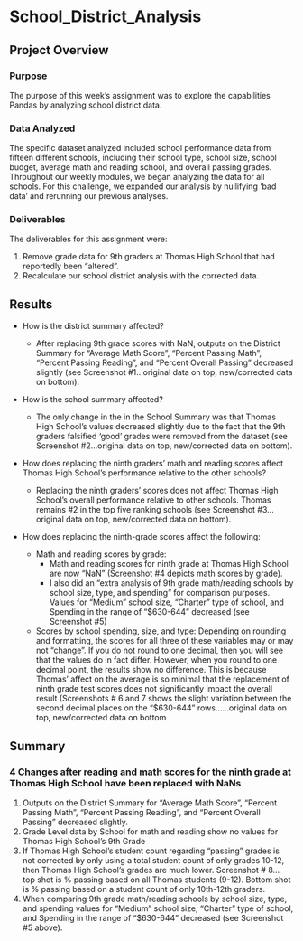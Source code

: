 # School_District_Analysis

## Project Overview

### Purpose
The purpose of this week’s assignment was to explore the capabilities Pandas by analyzing school district data.    

### Data Analyzed
The specific dataset analyzed included school performance data from fifteen different schools, including their school type, school size, school budget, average math and reading school, and overall passing grades. Throughout our weekly modules, we began analyzing the data for all schools.  For this challenge, we expanded our analysis by nullifying ‘bad data’ and rerunning our previous analyses.  

### Deliverables
The deliverables for this assignment were:
1)	Remove grade data for 9th graders at Thomas High School that had reportedly been “altered”.
2)	Recalculate our school district analysis with the corrected data.  

## Results 
- How is the district summary affected?
  - After replacing 9th grade scores with NaN, outputs on the District Summary for “Average Math Score”, “Percent Passing Math”, “Percent Passing Reading”, and “Percent Overall Passing” decreased slightly (see Screenshot #1…original data on top, new/corrected data on bottom).
	 
- How is the school summary affected?
  - The only change in the in the School Summary was that Thomas High School’s values decreased slightly due to the fact that the 9th graders falsified ‘good’ grades were removed from the dataset (see Screenshot #2…original data on top, new/corrected data on bottom).
 
 - How does replacing the ninth graders’ math and reading scores affect Thomas High School’s performance relative to the other schools?
   - Replacing the ninth graders’ scores does not affect Thomas High School’s overall performance relative to other schools.  Thomas remains #2 in the top five ranking schools (see Screenshot #3…original data on top, new/corrected data on bottom).
 
- How does replacing the ninth-grade scores affect the following:
  - Math and reading scores by grade: 
    - Math and reading scores for ninth grade at Thomas High School are now “NaN” (Screenshot #4 depicts math scores by grade). 
    - I also did an “extra analysis of 9th grade math/reading schools by school size, type, and spending” for comparison purposes. Values for “Medium” school size, “Charter” type of school, and Spending in the range of “$630-644” decreased (see Screenshot #5)
  - Scores by school spending, size, and type: Depending on rounding and formatting, the scores for all three of these variables may or may not “change”.  If you do not round to one decimal, then you will see that the values do in fact differ.  However, when you round to one decimal point, the results show no difference.  This is because Thomas’ affect on the average is so minimal that the replacement of ninth grade test scores does not significantly  impact the overall result (Screenshots # 6 and 7 shows the slight variation between the second decimal places on the “$630-644” rows……original data on top, new/corrected data on bottom
 

## Summary
### 4 Changes after reading and math scores for the ninth grade at Thomas High School have been replaced with NaNs
1)	Outputs on the District Summary for “Average Math Score”, “Percent Passing Math”, “Percent Passing Reading”, and “Percent Overall Passing” decreased slightly.
2)	Grade Level data by School for math and reading show no values for Thomas High School’s 9th Grade
3)	If Thomas High School’s student count regarding “passing” grades is not corrected by only using a total student count of only grades 10-12, then Thomas High School’s grades are much lower. Screenshot # 8… top shot is % passing based on all Thomas students (9-12).  Bottom shot is % passing based on a student count of only 10th-12th graders.  
4)	When comparing 9th grade math/reading schools by school size, type, and spending values for “Medium” school size, “Charter” type of school, and Spending in the range of “$630-644” decreased (see Screenshot #5 above).



